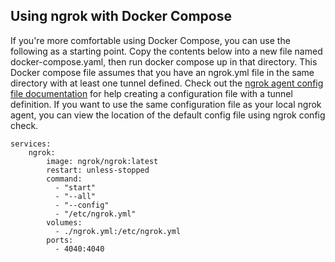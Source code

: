 ## Using ngrok with Docker Compose

If you're more comfortable using Docker Compose, you can use the following as a starting point. Copy the contents below into a new file named docker-compose.yaml, then run docker compose up in that directory. This Docker compose file assumes that you have an ngrok.yml file in the same directory with at least one tunnel defined. Check out the [ngrok agent config file documentation](https://ngrok.com/docs/agent/config/#full-example) for help creating a configuration file with a tunnel definition. If you want to use the same configuration file as your local ngrok agent, you can view the location of the default config file using ngrok config check.

```
services:
    ngrok:
        image: ngrok/ngrok:latest
        restart: unless-stopped
        command:
          - "start"
          - "--all"
          - "--config"
          - "/etc/ngrok.yml"
        volumes:
          - ./ngrok.yml:/etc/ngrok.yml
        ports:
          - 4040:4040
```